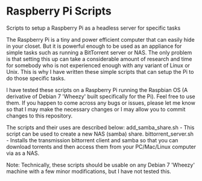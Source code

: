 Raspberry Pi Scripts
====================

Scripts to setup a Raspberry Pi as a headless server for specific tasks

The Raspberry Pi is a tiny and power efficient computer that can easily hide in your closet. But it is powerful enough to be used as an appliance for simple tasks such as running a BitTorrent server or NAS. The only problem is that setting this up can take a considerable amount of research and time for somebody who is not experienced enough with any variant of Linux or Unix. This is why I have written these simple scripts that can setup the Pi to do those specific tasks.

I have tested these scripts on a Raspberry Pi running the Raspbian OS (A derivative of Debian 7 'Wheezy' built specifically for the Pi). Feel free to use them. If you happen to come across any bugs or issues, please let me know so that I may make the necessary changes or I may allow you to commit changes to this repository.

The scripts and their uses are described below:
	add_samba_share.sh - This script can be used to create a new NAS (samba) share.
	bittorrent_server.sh - Installs the transmission bittorrent client and samba so that you can download torrents and then access them from your PC/Mac/Linux computer via as a NAS.

Note: Technically, these scripts should be usable on any Debian 7 'Wheezy' machine with a few minor modifications, but I have not tested this.


